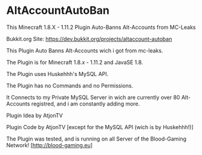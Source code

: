 # AltAccountAutoBan
This Minecraft 1.8.X - 1.11.2 Plugin Auto-Banns Alt-Accounts from MC-Leaks

Bukkit.org Site: https://dev.bukkit.org/projects/altaccount-autoban

This Plugin Auto Banns Alt-Accounts wich i got from mc-leaks.

 

The Plugin is for Minecraft 1.8.x - 1.11.2 and JavaSE 1.8.

 

The Plugin uses Huskehhh's MySQL API.

 

The Plugin has no Commands and no Permissions.

 

It Connects to my Private MySQL Server in wich are currently over 80 Alt-Accounts registred, and i am constantly adding more.

 

Plugin Idea by AtjonTV

Plugin Code by AtjonTV [except for the MySQL API (wich is by Huskehhh!)]

 

The Plugin was tested, and is running on all Server of the Blood-Gaming Network! [http://blood-gaming.eu]
